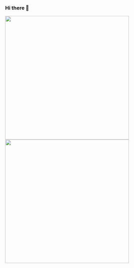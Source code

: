 ### Hi there 👋

<div>
  <img style="width: 400px;" src="https://github-readme-stats.vercel.app/api?username=qt-bb&show_icons=true&theme=transparent">
   <img style="width: 400px;" src="https://github-readme-stats.vercel.app/api/top-langs/?username=qt-bb&show_icons=true&theme=transparent">
</div>
